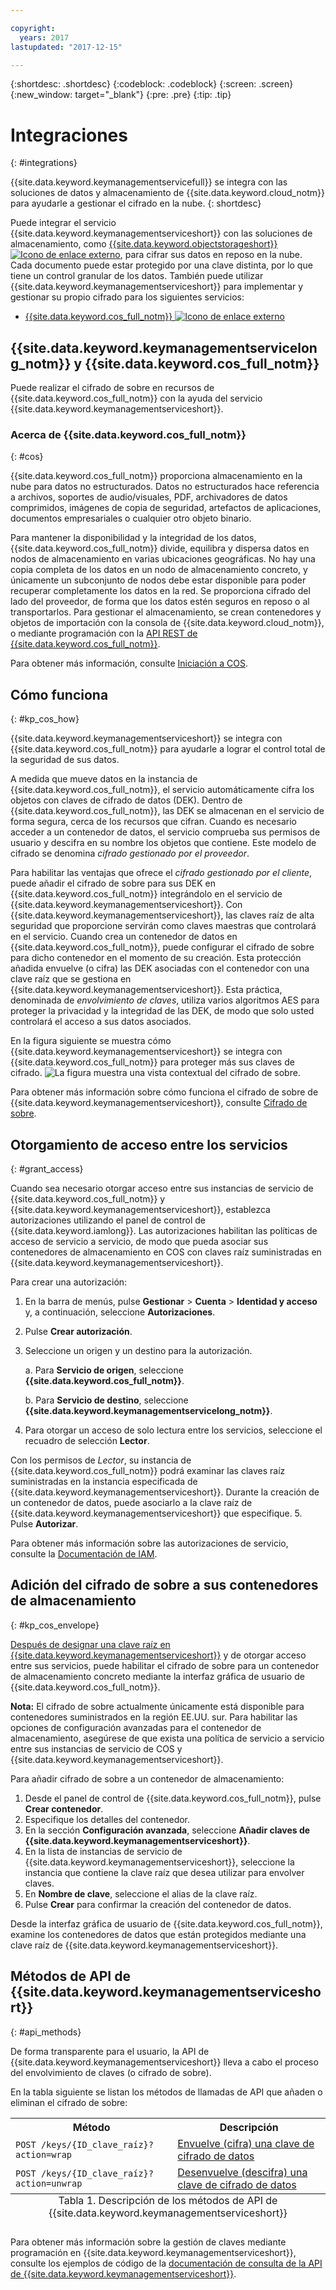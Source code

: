 ```yaml
---

copyright:
  years: 2017
lastupdated: "2017-12-15"

---
```


{:shortdesc: .shortdesc}
{:codeblock: .codeblock}
{:screen: .screen}
{:new_window: target="_blank"}
{:pre: .pre}
{:tip: .tip}

# Integraciones
{: #integrations}

{{site.data.keyword.keymanagementservicefull}} se integra con las soluciones de datos y almacenamiento de {{site.data.keyword.cloud_notm}} para ayudarle a gestionar el cifrado en la nube.
{: shortdesc}

Puede integrar el servicio {{site.data.keyword.keymanagementserviceshort}} con las soluciones de almacenamiento, como [{{site.data.keyword.objectstorageshort}} ![Icono de enlace externo](../../icons/launch-glyph.svg "Icono de enlace externo")](/docs/services/ObjectStorage/index.html), para cifrar sus datos en reposo en la nube. Cada documento puede estar protegido por una clave distinta, por lo que tiene un control granular de los datos. También puede utilizar {{site.data.keyword.keymanagementserviceshort}} para implementar y gestionar su propio cifrado para los siguientes servicios:

- [{{site.data.keyword.cos_full_notm}} ![Icono de enlace externo](../../icons/launch-glyph.svg "Icono de enlace externo")](/docs/services/cloud-object-storage/about-cos.html#about-ibm-cloud-object-storage)

## {{site.data.keyword.keymanagementservicelong_notm}} y {{site.data.keyword.cos_full_notm}}

Puede realizar el cifrado de sobre en recursos de {{site.data.keyword.cos_full_notm}} con la ayuda del servicio {{site.data.keyword.keymanagementserviceshort}}. 

### Acerca de {{site.data.keyword.cos_full_notm}}
{: #cos}

{{site.data.keyword.cos_full_notm}} proporciona almacenamiento en la nube para datos no estructurados. Datos no estructurados hace referencia a archivos, soportes de audio/visuales, PDF, archivadores de datos comprimidos, imágenes de copia de seguridad, artefactos de aplicaciones, documentos empresariales o cualquier otro objeto binario.   

Para mantener la disponibilidad y la integridad de los datos, {{site.data.keyword.cos_full_notm}} divide, equilibra y dispersa datos en nodos de almacenamiento en varias ubicaciones geográficas. No hay una copia completa de los datos en un nodo de almacenamiento concreto, y únicamente un subconjunto de nodos debe estar disponible para poder recuperar completamente los datos en la red. Se proporciona cifrado del lado del proveedor, de forma que los datos estén seguros en reposo o al transportarlos. Para gestionar el almacenamiento, se crean contenedores y objetos de importación con la consola de {{site.data.keyword.cloud_notm}}, o mediante programación con la [API REST de {{site.data.keyword.cos_full_notm}}](/docs/services/cloud-object-storage/api-reference/about-compatibility-api.html#about-the-cos-api).

Para obtener más información, consulte [Iniciación a COS](/docs/services/cloud-object-storage/getting-started.html#getting-started-cli-).

## Cómo funciona
{: #kp_cos_how}

{{site.data.keyword.keymanagementserviceshort}} se integra con {{site.data.keyword.cos_full_notm}} para ayudarle a lograr el control total de la seguridad de sus datos.   

A medida que mueve datos en la instancia de {{site.data.keyword.cos_full_notm}}, el servicio automáticamente cifra los objetos con claves de cifrado de datos (DEK). Dentro de {{site.data.keyword.cos_full_notm}}, las DEK se almacenan en el servicio de forma segura, cerca de los recursos que cifran. Cuando es necesario acceder a un contenedor de datos, el servicio comprueba sus permisos de usuario y descifra en su nombre los objetos que contiene. Este modelo de cifrado se denomina _cifrado gestionado por el proveedor_.

Para habilitar las ventajas que ofrece el _cifrado gestionado por el cliente_, puede añadir el cifrado de sobre para sus DEK en {{site.data.keyword.cos_full_notm}} integrándolo en el servicio de {{site.data.keyword.keymanagementserviceshort}}. Con {{site.data.keyword.keymanagementserviceshort}}, las claves raíz de alta seguridad que proporcione servirán como claves maestras que controlará en el servicio. Cuando crea un contenedor de datos en {{site.data.keyword.cos_full_notm}}, puede configurar el cifrado de sobre para dicho contenedor en el momento de su creación. Esta protección añadida envuelve (o cifra) las DEK asociadas con el contenedor con una clave raíz que se gestiona en {{site.data.keyword.keymanagementserviceshort}}. Esta práctica, denominada de _envolvimiento de claves_, utiliza varios algoritmos AES para proteger la privacidad y la integridad de las DEK, de modo que solo usted controlará el acceso a sus datos asociados.

En la figura siguiente se muestra cómo {{site.data.keyword.keymanagementserviceshort}} se integra con {{site.data.keyword.cos_full_notm}} para proteger más sus claves de cifrado. ![La figura muestra una vista contextual del cifrado de sobre.](images/kp-cos-envelope.png)

Para obtener más información sobre cómo funciona el cifrado de sobre de {{site.data.keyword.keymanagementserviceshort}}, consulte [Cifrado de sobre](/docs/services/keymgmt/keyprotect_envelope.html).

## Otorgamiento de acceso entre los servicios
{: #grant_access}

Cuando sea necesario otorgar acceso entre sus instancias de servicio de {{site.data.keyword.cos_full_notm}} y {{site.data.keyword.keymanagementserviceshort}}, establezca autorizaciones utilizando el panel de control de {{site.data.keyword.iamlong}}. Las autorizaciones habilitan las políticas de acceso de servicio a servicio, de modo que pueda asociar sus contenedores de almacenamiento en COS con claves raíz suministradas en {{site.data.keyword.keymanagementserviceshort}}. 

Para crear una autorización:

1. En la barra de menús, pulse **Gestionar** &gt; **Cuenta** &gt; **Identidad y acceso** y, a continuación, seleccione **Autorizaciones**. 
2. Pulse **Crear autorización**.
3. Seleccione un origen y un destino para la autorización.
 
    a. Para **Servicio de origen**, seleccione **{{site.data.keyword.cos_full_notm}}**.

    b. Para **Servicio de destino**, seleccione **{{site.data.keyword.keymanagementservicelong_notm}}**. 
4. Para otorgar un acceso de solo lectura entre los servicios, seleccione el recuadro de selección **Lector**. 

Con los permisos de _Lector_, su instancia de {{site.data.keyword.cos_full_notm}} podrá examinar las claves raíz suministradas en la instancia especificada de {{site.data.keyword.keymanagementserviceshort}}. Durante la creación de un contenedor de datos, puede asociarlo a la clave raíz de {{site.data.keyword.keymanagementserviceshort}} que especifique.
5. Pulse **Autorizar**. 

Para obtener más información sobre las autorizaciones de servicio, consulte la [Documentación de IAM](/docs/iam/authorizations.html#serviceauth). 

## Adición del cifrado de sobre a sus contenedores de almacenamiento
{: #kp_cos_envelope}

[Después de designar una clave raíz en {{site.data.keyword.keymanagementserviceshort}}](/docs/services/keymgmt/keyprotect_create_keys.html) y de otorgar acceso entre sus servicios, puede habilitar el cifrado de sobre para un contenedor de almacenamiento concreto mediante la interfaz gráfica de usuario de {{site.data.keyword.cos_full_notm}}. 

**Nota:** El cifrado de sobre actualmente únicamente está disponible para contenedores suministrados en la región EE.UU. sur. Para habilitar las opciones de configuración avanzadas para el contenedor de almacenamiento, asegúrese de que exista una política de servicio a servicio entre sus instancias de servicio de COS y {{site.data.keyword.keymanagementserviceshort}}. 

Para añadir cifrado de sobre a un contenedor de almacenamiento: 

1. Desde el panel de control de {{site.data.keyword.cos_full_notm}}, pulse **Crear contenedor**.
2. Especifique los detalles del contenedor. 
3. En la sección **Configuración avanzada**, seleccione **Añadir claves de {{site.data.keyword.keymanagementserviceshort}}**.
4. En la lista de instancias de servicio de {{site.data.keyword.keymanagementserviceshort}}, seleccione la instancia que contiene la clave raíz que desea utilizar para envolver claves. 
5. En **Nombre de clave**, seleccione el alias de la clave raíz. 
6. Pulse **Crear** para confirmar la creación del contenedor de datos. 

Desde la interfaz gráfica de usuario de {{site.data.keyword.cos_full_notm}}, examine los contenedores de datos que están protegidos mediante una clave raíz de {{site.data.keyword.keymanagementserviceshort}}. 

## Métodos de API de {{site.data.keyword.keymanagementserviceshort}} 
{: #api_methods}

De forma transparente para el usuario, la API de {{site.data.keyword.keymanagementserviceshort}} lleva a cabo el proceso del envolvimiento de claves (o cifrado de sobre).   

En la tabla siguiente se listan los métodos de llamadas de API que añaden o eliminan el cifrado de sobre: 

<table>
  <tr>
    <th>Método</th>
    <th>Descripción</th>
  </tr>
  <tr>
    <td><code>POST /keys/{ID_clave_raíz}?action=wrap</code></td>
    <td><a href="/docs/services/keymgmt/keyprotect_wrap_keys.html">Envuelve (cifra) una clave de cifrado de datos</a></td>
  </tr>
  <tr>
    <td><code>POST /keys/{ID_clave_raíz}?action=unwrap</code></td>
    <td><a href="/docs/services/keymgmt/keyprotect_unwrap_keys.html">Desenvuelve (descifra) una clave de cifrado de datos</a></td>
  </tr>
  <caption style="caption-side:bottom;">Tabla 1. Descripción de los métodos de API de {{site.data.keyword.keymanagementserviceshort}} </caption>
</table>

Para obtener más información sobre la gestión de claves mediante programación en {{site.data.keyword.keymanagementserviceshort}}, consulte los ejemplos de código de la [documentación de consulta de la API de {{site.data.keyword.keymanagementserviceshort}}](https://console.ng.bluemix.net/apidocs/639). 








